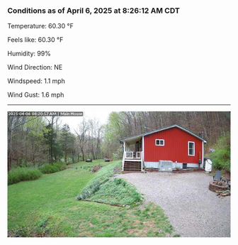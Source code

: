 ### Conditions as of April 6, 2025 at 8:26:12 AM CDT 

Temperature: 60.30 &deg;F

Feels like: 60.30 &deg;F

Humidity: 99%

Wind Direction: NE

Windspeed: 1.1 mph

Wind Gust: 1.6 mph

---

<img src="./images/latest.jpeg"/>

